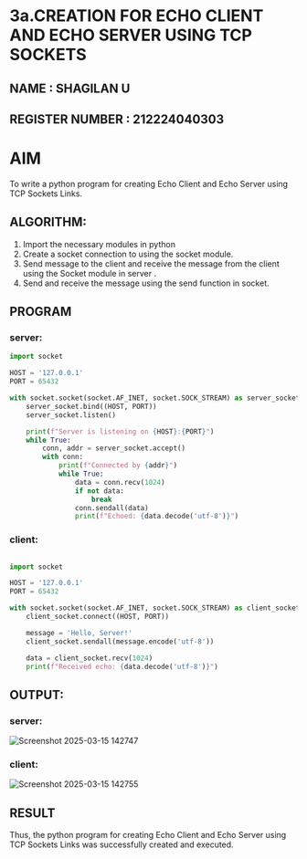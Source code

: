 # 3a.CREATION FOR ECHO CLIENT AND ECHO SERVER USING TCP SOCKETS
## NAME : SHAGILAN U
## REGISTER NUMBER : 212224040303
# AIM
To write a python program for creating Echo Client and Echo Server using TCP
Sockets Links.
## ALGORITHM:
1. Import the necessary modules in python
2. Create a socket connection to using the socket module.
3. Send message to the client and receive the message from the client using the Socket module in
 server .
4. Send and receive the message using the send function in socket.
## PROGRAM
### server:
```python
import socket

HOST = '127.0.0.1'  
PORT = 65432        

with socket.socket(socket.AF_INET, socket.SOCK_STREAM) as server_socket:
    server_socket.bind((HOST, PORT))
    server_socket.listen()

    print(f"Server is listening on {HOST}:{PORT}")
    while True:
        conn, addr = server_socket.accept()
        with conn:
            print(f"Connected by {addr}")
            while True:
                data = conn.recv(1024)
                if not data:
                    break
                conn.sendall(data)
                print(f"Echoed: {data.decode('utf-8')}")
```
### client:
```python

import socket

HOST = '127.0.0.1'  
PORT = 65432  

with socket.socket(socket.AF_INET, socket.SOCK_STREAM) as client_socket:
    client_socket.connect((HOST, PORT))

    message = 'Hello, Server!'
    client_socket.sendall(message.encode('utf-8'))

    data = client_socket.recv(1024)
    print(f"Received echo: {data.decode('utf-8')}")
```
## OUTPUT:
### server:
![Screenshot 2025-03-15 142747](https://github.com/user-attachments/assets/1fe9626f-7b4a-4ca0-b4ff-33fe46b3c9b7)


### client:
![Screenshot 2025-03-15 142755](https://github.com/user-attachments/assets/8edd6762-ff4d-4c5f-aa74-1de81cc20f06)


## RESULT
Thus, the python program for creating Echo Client and Echo Server using TCP Sockets Links 
was successfully created and executed.
